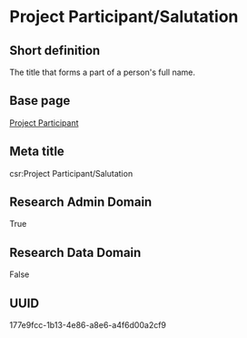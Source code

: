 # Project Participant/Salutation
## Short definition
The title that forms a part of a person's full name.
## Base page
[Project Participant](../../Objects/Project%20Participant.md)
## Meta title
csr:Project Participant/Salutation
## Research Admin Domain
True
## Research Data Domain
False
## UUID
177e9fcc-1b13-4e86-a8e6-a4f6d00a2cf9
